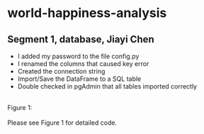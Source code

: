 # world-happiness-analysis

## Segment 1, database, Jiayi Chen
- I added my password to the file config.py
- I renamed the columns that caused key error
- Created the connection string
- Import/Save the DataFrame to a SQL table
- Double checked in pgAdmin that all tables imported correctly

<br> Figure 1:
<br>
<br> Please see Figure 1 for detailed code.